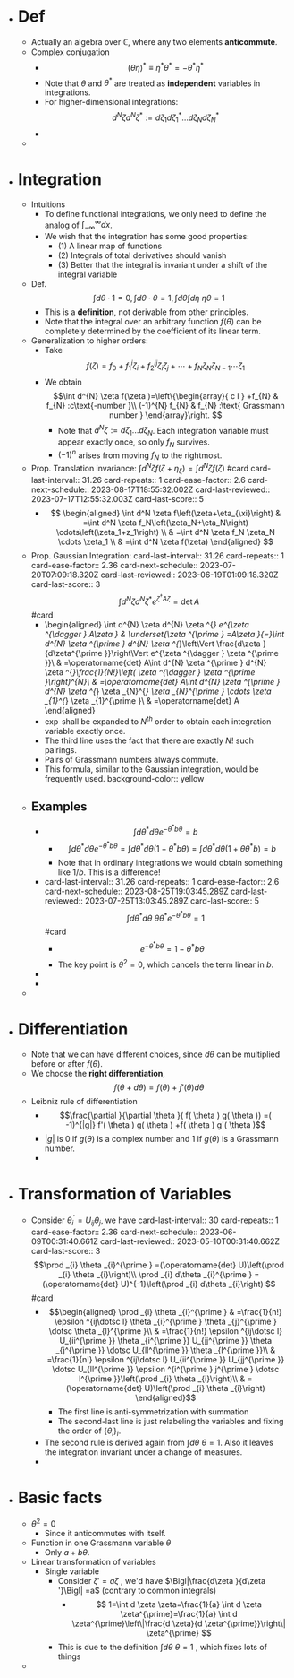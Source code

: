 - # Def
	- Actually an algebra over $\mathbb C$, where any two elements **anticommute**.
	- Complex conjugation
		- $$
		  (\theta \eta)^* \equiv \eta^* \theta^*=-\theta^* \eta^*
		  $$
		- Note that $\theta$ and $\theta^*$ are treated as **independent** variables in integrations.
		- For higher-dimensional integrations:
		  $$
		  d^N \zeta d^N \zeta^*:=d \zeta_1 d \zeta_1^* \ldots d \zeta_N d \zeta_N^*
		  $$
		-
	-
- # Integration
	- Intuitions
		- To define functional integrations, we only need to define the analog of $\int^\infty_{-\infty} dx$.
		- We wish that the integration has some good properties:
			- (1) A linear map of functions
			- (2) Integrals of total derivatives should vanish
			- (3) Better that the integral is invariant under a shift of the integral variable
	- Def. 
	  $$\int d\theta \cdot 1 =0, \int d\theta \cdot \theta =1, \int d\theta \int d\eta \ \eta\theta = 1$$
		- This is a **definition**, not derivable from other principles.
		- Note that the integral over an arbitrary function $f(\theta)$ can be completely determined by the coefficient of its linear term.
	- Generalization to higher orders:
		- Take
		  $$
		  f(\zeta)=f_0+f_1^i \zeta_i+f_2^{i j} \zeta_i \zeta_j+\cdots+f_N \zeta_N \zeta_{N-1} \cdots \zeta_1
		  $$
		- We obtain 
		  $$\int d^{N} \zeta f(\zeta )=\left\{\begin{array}{ c l }
		  +f_{N} & f_{N} :c\text{-number }\\
		  (-1)^{N} f_{N} & f_{N} :\text{ Grassmann number }
		  \end{array}\right. $$
			- Note that $d^N \zeta := d\zeta_1 ... d\zeta_N$. Each integration variable must appear exactly once, so only $f_N$ survives.
			- $(-1)^n$ arises from moving $f_N$ to the rightmost.
	- Prop. Translation invariance: $\int d^N \zeta f\left(\zeta+\eta_{\xi}\right) = \int d^N \zeta f(\zeta)$ #card
	  card-last-interval:: 31.26
	  card-repeats:: 1
	  card-ease-factor:: 2.6
	  card-next-schedule:: 2023-08-17T18:55:32.002Z
	  card-last-reviewed:: 2023-07-17T12:55:32.003Z
	  card-last-score:: 5
		- $$
		  \begin{aligned}
		  \int d^N \zeta f\left(\zeta+\eta_{\xi}\right) & =\int d^N \zeta f_N\left(\zeta_N+\eta_N\right) \cdots\left(\zeta_1+z_1\right) \\
		  & =\int d^N \zeta f_N \zeta_N \cdots \zeta_1 \\
		  & =\int d^N \zeta f(\zeta)
		  \end{aligned}
		  $$
	- Prop. Gaussian Integration:
	  card-last-interval:: 31.26
	  card-repeats:: 1
	  card-ease-factor:: 2.36
	  card-next-schedule:: 2023-07-20T07:09:18.320Z
	  card-last-reviewed:: 2023-06-19T01:09:18.320Z
	  card-last-score:: 3
	  $$\int d^{N} \zeta d^{N} \zeta ^{*} e^{\zeta ^{\dagger} A\zeta } =\operatorname{det} A$$ #card
		- \begin{aligned}
		  \int d^{N} \zeta d^{N} \zeta ^{*} e^{\zeta ^{\dagger } A\zeta } & \underset{\zeta ^{\prime } =A\zeta }{=}\int d^{N} \zeta ^{\prime } d^{N} \zeta ^{*}\left\Vert \frac{d\zeta }{d\zeta^{\prime }}\right\Vert e^{\zeta ^{\dagger } \zeta ^{\prime }}\\
		   & =\operatorname{det} A\int d^{N} \zeta ^{\prime } d^{N} \zeta ^{*}\frac{1}{N!}\left( \zeta ^{\dagger } \zeta ^{\prime }\right)^{N}\\
		   & =\operatorname{det} A\int d^{N} \zeta ^{\prime } d^{N} \zeta ^{*} \zeta _{N}^{*} \zeta _{N}^{\prime } \cdots \zeta _{1}^{*} \zeta _{1}^{\prime }\\
		   & =\operatorname{det} A
		  \end{aligned}
		- $\exp$ shall be expanded to $N^{th}$ order to obtain each integration variable exactly once.
		- The third line uses the fact that there are exactly $N!$ such pairings.
		- Pairs of Grassmann numbers always commute.
		- This formula, similar to the Gaussian integration, would be frequently used.
		  background-color:: yellow
	- ## Examples
		- $$\int d\theta ^{*} d\theta e^{-\theta ^{*} b\theta } =b$$
			- $$
			  \int d \theta^* d \theta e^{-\theta^* b \theta}=\int d \theta^* d \theta\left(1-\theta^* b \theta\right)=\int d \theta^* d \theta\left(1+\theta \theta^* b\right)=b
			  $$
			- Note that in ordinary integrations we would obtain something like $1/b$. This is a difference!
		- card-last-interval:: 31.26
		  card-repeats:: 1
		  card-ease-factor:: 2.6
		  card-next-schedule:: 2023-08-25T19:03:45.289Z
		  card-last-reviewed:: 2023-07-25T13:03:45.289Z
		  card-last-score:: 5
		  $$
		  \int d \theta^* d \theta \ \theta \theta^* e^{-\theta^* b \theta}=1
		  $$ #card
			- $$e^{-\theta ^{*} b\theta } =1-\theta ^{*} b\theta $$
			- The key point is $\theta^2=0$, which cancels the term linear in $b$.
		-
		-
	-
- # Differentiation
	- Note that we can have different choices, since $d\theta$ can be multiplied before or after $f(\theta)$.
	- We choose the **right differentiation**,
	  $$f(\theta+d\theta)=f(\theta)+f'(\theta)d\theta$$
	- Leibniz rule of differentiation
		- $$\frac{\partial }{\partial \theta }( f( \theta ) g( \theta )) =( -1)^{|g|} f'( \theta ) g( \theta ) +f( \theta ) g'( \theta )$$
		- $|g|$ is 0 if $g(\theta)$ is a complex number and 1 if $g(\theta)$ is a Grassmann number.
		-
- # Transformation of Variables
	- Consider $\theta_i^{\prime}=U_{i j} \theta_j$, we have
	  card-last-interval:: 30
	  card-repeats:: 1
	  card-ease-factor:: 2.36
	  card-next-schedule:: 2023-06-09T00:31:40.661Z
	  card-last-reviewed:: 2023-05-10T00:31:40.662Z
	  card-last-score:: 3
	  $$\prod _{i} \theta _{i}^{\prime } =(\operatorname{det} U)\left(\prod _{i} \theta _{i}\right)\\
	  \prod _{i} d\theta _{i}^{\prime } =(\operatorname{det} U)^{-1}\left(\prod _{i} d\theta _{i}\right)
	  $$ #card
		- $$\begin{aligned}
		  \prod _{i} \theta _{i}^{\prime } & =\frac{1}{n!} \epsilon ^{ij\dotsc l} \theta _{i}^{\prime } \theta _{j}^{\prime } \dotsc \theta _{l}^{\prime }\\
		   & =\frac{1}{n!} \epsilon ^{ij\dotsc l} U_{ii^{\prime }} \theta _{i^{\prime }} U_{jj^{\prime }} \theta _{j^{\prime }} \dotsc U_{ll^{\prime }} \theta _{l^{\prime }}\\
		   & =\frac{1}{n!} \epsilon ^{ij\dotsc l} U_{ii^{\prime }} U_{jj^{\prime }} \dotsc U_{ll^{\prime }} \epsilon ^{i^{\prime } j^{\prime } \dotsc l^{\prime }}\left(\prod _{i} \theta _{i}\right)\\
		   & =(\operatorname{det} U)\left(\prod _{i} \theta _{i}\right)
		  \end{aligned}$$
			- The first line is anti-symmetrization with summation
			- The second-last line is just relabeling the variables and fixing the order of $\{\theta_i\}_i$.
		- The second rule is derived again from $\int d\theta \ \theta=1$.
		  Also it leaves the integration invariant under a change of measures.
		-
- # Basic facts
	- $\theta^2=0$
		- Since it anticommutes with itself.
	- Function in one Grassmann variable $\theta$
		- Only $a+b\theta$.
	- Linear transformation of variables
		- Single variable
			- Consider $\zeta'=a\zeta$ , we'd have $\Bigl|\frac{d\zeta }{d\zeta '}\Bigl| =a$ (contrary to common integrals)
				- $$
				   1=\int d \zeta \zeta=\frac{1}{a} \int d \zeta \zeta^{\prime}=\frac{1}{a} \int d \zeta^{\prime}\left\|\frac{d \zeta}{d \zeta^{\prime}}\right\| \zeta^{\prime}
				  			$$
			- This is due to the definition $\int d\theta \ \theta=1$ , which fixes lots of things
	-